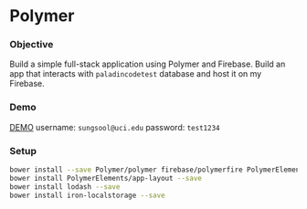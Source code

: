 # Polymer 

### Objective
Build a simple full-stack application using Polymer and Firebase.
Build an app that interacts with `paladincodetest` database and host it on my Firebase.

### Demo
[DEMO](https://paladin-app.firebaseapp.com/)
username: `sungsool@uci.edu`
password: `test1234`

### Setup
```bash
bower install --save Polymer/polymer firebase/polymerfire PolymerElements/paper-button
bower install PolymerElements/app-layout --save
bower install lodash --save
bower install iron-localstorage --save
```
